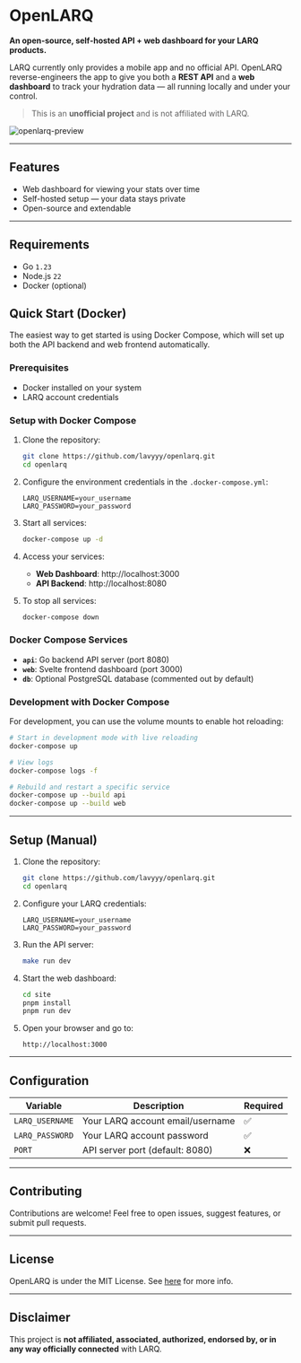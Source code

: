 # OpenLARQ

**An open-source, self-hosted API + web dashboard for your LARQ products.**

LARQ currently only provides a mobile app and no official API. OpenLARQ reverse-engineers the app to give you both a **REST API** and a **web dashboard** to track your hydration data — all running locally and under your control.

> This is an **unofficial project** and is not affiliated with LARQ.

![openlarq-preview](https://cdn.barking.dev/openlarq-preview.png)

---

## Features

- Web dashboard for viewing your stats over time
- Self-hosted setup — your data stays private
- Open-source and extendable

---

## Requirements

- Go `1.23`
- Node.js `22`
- Docker (optional)

## Quick Start (Docker)

The easiest way to get started is using Docker Compose, which will set up both the API backend and web frontend automatically.

### Prerequisites

- Docker installed on your system
- LARQ account credentials

### Setup with Docker Compose

1. Clone the repository:

   ```bash
   git clone https://github.com/lavyyy/openlarq.git
   cd openlarq
   ```

2. Configure the environment credentials in the `.docker-compose.yml`:

   ```env
   LARQ_USERNAME=your_username
   LARQ_PASSWORD=your_password
   ```

3. Start all services:

   ```bash
   docker-compose up -d
   ```

4. Access your services:

   - **Web Dashboard**: http://localhost:3000
   - **API Backend**: http://localhost:8080

5. To stop all services:
   ```bash
   docker-compose down
   ```

### Docker Compose Services

- **`api`**: Go backend API server (port 8080)
- **`web`**: Svelte frontend dashboard (port 3000)
- **`db`**: Optional PostgreSQL database (commented out by default)

### Development with Docker Compose

For development, you can use the volume mounts to enable hot reloading:

```bash
# Start in development mode with live reloading
docker-compose up

# View logs
docker-compose logs -f

# Rebuild and restart a specific service
docker-compose up --build api
docker-compose up --build web
```

---

## Setup (Manual)

1. Clone the repository:

   ```bash
   git clone https://github.com/lavyyy/openlarq.git
   cd openlarq
   ```

2. Configure your LARQ credentials:

   ```env
   LARQ_USERNAME=your_username
   LARQ_PASSWORD=your_password
   ```

3. Run the API server:

   ```bash
   make run dev
   ```

4. Start the web dashboard:

   ```bash
   cd site
   pnpm install
   pnpm run dev
   ```

5. Open your browser and go to:
   ```
   http://localhost:3000
   ```

---

## Configuration

| Variable        | Description                      | Required |
| --------------- | -------------------------------- | -------- |
| `LARQ_USERNAME` | Your LARQ account email/username | ✅       |
| `LARQ_PASSWORD` | Your LARQ account password       | ✅       |
| `PORT`          | API server port (default: 8080)  | ❌       |

---

## Contributing

Contributions are welcome! Feel free to open issues, suggest features, or submit pull requests.

---

## License

OpenLARQ is under the MIT License. See [here](LICENSE) for more info.

---

## Disclaimer

This project is **not affiliated, associated, authorized, endorsed by, or in any way officially connected** with LARQ.
